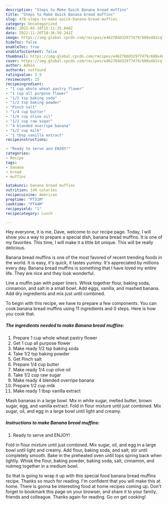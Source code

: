```yaml
---
description: "Steps to Make Quick Banana bread muffins"
title: "Steps to Make Quick Banana bread muffins"
slug: 478-steps-to-make-quick-banana-bread-muffins
category: Uncategorized
date: 2022-02-18T15:11:35.848Z
date: 2022-11-26T18:36:50.241Z
image: https://img-global.cpcdn.com/recipes/e46278dd32977479/680x482cq70/banana-bread-muffins-recipe-main-photo.jpg
hideToc: false
enableToc: true
enableTocContent: false
thumbnail: https://img-global.cpcdn.com/recipes/e46278dd32977479/680x482cq70/banana-bread-muffins-recipe-main-photo.jpg
cover: https://img-global.cpcdn.com/recipes/e46278dd32977479/680x482cq70/banana-bread-muffins-recipe-main-photo.jpg
author: Admin
authorAv: notfound
ratingvalue: 3.9
reviewcount: 15
recipeingredient:
- "1 cup whole wheat pastry flower"
- "1 cup all purpose flower"
- "1/2 tsp baking soda"
- "1/2 tsp baking powder"
- "Pinch salt"
- "1/4 cup butter"
- "1/4 cup olive oil"
- "1/2 cup raw sugar"
- "4 blended overripe banana"
- "1/2 cup milk"
- "1 tbsp vanilla extract"
recipeinstructions:

- "Ready to serve and ENJOY!"
categories:
- Recipe
tags:
- banana
- bread
- muffins

katakunci: banana bread muffins 
nutrition: 149 calories
recipecuisine: American
preptime: "PT31M"
cooktime: "PT44M"
recipeyield: "1"
recipecategory: Lunch

---
```



Hey everyone, it is me, Dave, welcome to our recipe page. Today, I will show you a way to prepare a special dish, banana bread muffins. It is one of my favorites. This time, I will make it a little bit unique. This will be really delicious.

Banana bread muffins is one of the most favored of recent trending foods in the world. It is easy, it's quick, it tastes yummy. It's appreciated by millions every day. Banana bread muffins is something that I have loved my entire life. They are nice and they look wonderful.

Line a muffin pan with paper liners. Whisk together flour, baking soda, cinnamon, and salt in a small bowl. Add eggs, vanilla, and mashed banana. Add dry ingredients and mix just until combined.


To begin with this recipe, we have to prepare a few components. You can cook banana bread muffins using 11 ingredients and 0 steps. Here is how you cook that.

<!--inarticleads1-->

##### The ingredients needed to make Banana bread muffins:

1. Prepare 1 cup whole wheat pastry flower
1. Get 1 cup all purpose flower
1. Make ready 1/2 tsp baking soda
1. Take 1/2 tsp baking powder
1. Get Pinch salt
1. Prepare 1/4 cup butter
1. Make ready 1/4 cup olive oil
1. Take 1/2 cup raw sugar
1. Make ready 4 blended overripe banana
1. Prepare 1/2 cup milk
1. Make ready 1 tbsp vanilla extract


Mash bananas in a large bowl. Mix in white sugar, melted butter, brown sugar, egg, and vanilla extract. Fold in flour mixture until just combined. Mix sugar, oil, and egg in a large bowl until light and creamy. 

<!--inarticleads2-->

##### Instructions to make Banana bread muffins:


1. Ready to serve and ENJOY!

Fold in flour mixture until just combined. Mix sugar, oil, and egg in a large bowl until light and creamy. Add flour, baking soda, and salt; stir until completely smooth. Bake in the preheated oven until tops spring back when lightly. Whisk the flour, baking powder, baking soda, salt, cinnamon, and nutmeg together in a medium bowl. 

So that is going to wrap it up with this special food banana bread muffins recipe. Thanks so much for reading. I'm confident that you will make this at home. There is gonna be interesting food at home recipes coming up. Don't forget to bookmark this page on your browser, and share it to your family, friends and colleague. Thanks again for reading. Go on get cooking!
